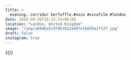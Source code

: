 ```yaml
---
title: >
  evening. corridor kerfuffle.#vsco #vscofilm #london
date: 2016-09-26T18:13:32+00:00
location: "London, United Kingdom"
image: "/img/ab84ba5c9f963812a987e1b828a1f127.jpg"
draft: false
instagram: true
---
```


{{<photo src="/img/ab84ba5c9f963812a987e1b828a1f127.jpg">}}
